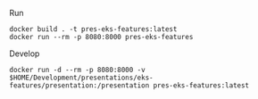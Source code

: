 Run

    docker build . -t pres-eks-features:latest
    docker run --rm -p 8080:8000 pres-eks-features

Develop

    docker run -d --rm -p 8080:8000 -v $HOME/Development/presentations/eks-features/presentation:/presentation pres-eks-features:latest
